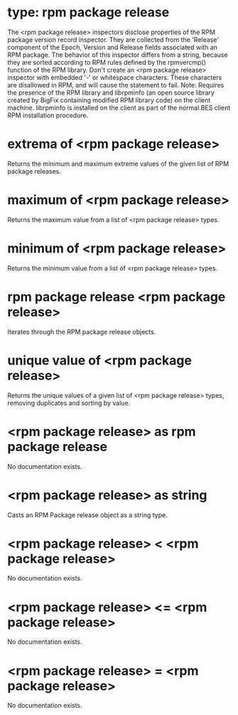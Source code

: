 # type: rpm package release

The &lt;rpm package release&gt; inspectors disclose properties of the RPM package version record inspector. They are collected from the &#39;Release&#39; component of the Epoch, Version and Release fields associated with an RPM package. The behavior of this inspector differs from a string, because they are sorted according to RPM rules defined by the rpmvercmp() function of the RPM library. Don&#39;t create an &lt;rpm package release&gt; inspector with embedded &#39;-&#39; or whitespace characters. These characters are disallowed in RPM, and will cause the statement to fail. Note: Requires the presence of the RPM library and librpminfo (an open source library created by BigFix containing modified RPM library code) on the client machine. librpminfo is installed on the client as part of the normal BES client RPM installation procedure.

# extrema of &lt;rpm package release&gt;

Returns the minimum and maximum extreme values of the given list of RPM package releases.

# maximum of &lt;rpm package release&gt;

Returns the maximum value from a list of &lt;rpm package release&gt; types.

# minimum of &lt;rpm package release&gt;

Returns the minimum value from a list of &lt;rpm package release&gt; types.

# rpm package release &lt;rpm package release&gt;

Iterates through the RPM package release objects.

# unique value of &lt;rpm package release&gt;

Returns the unique values of a given list of &lt;rpm package release&gt; types, removing duplicates and sorting by value.

# &lt;rpm package release&gt; as rpm package release

No documentation exists.

# &lt;rpm package release&gt; as string

Casts an RPM Package release object as a string type.

# &lt;rpm package release&gt; &lt; &lt;rpm package release&gt;

No documentation exists.

# &lt;rpm package release&gt; &lt;= &lt;rpm package release&gt;

No documentation exists.

# &lt;rpm package release&gt; = &lt;rpm package release&gt;

No documentation exists.
